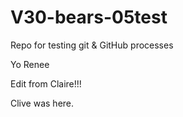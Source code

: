 # V30-bears-05test

Repo for testing git &amp; GitHub processes

Yo Renee

Edit from Claire!!!

Clive was here.
